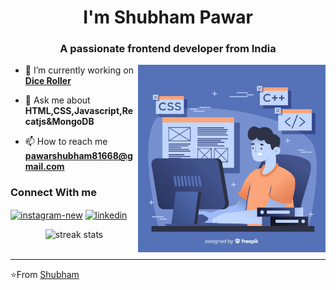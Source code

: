 
<h1 align="center">I'm Shubham Pawar</h1>
<h3 align="center">A passionate frontend developer from India</h3>

<img align="right" alt="Coding" width="300" src="./coder.jpg">








- 🔭 I’m currently working on <b>[Dice Roller](https://dice-roller-sp.netlify.app/)</b>


- 💬 Ask me about **HTML,CSS,Javascript,Recatjs&MongoDB**

- 📫 How to reach me **pawarshubham81668@gmail.com**

<h3> Connect With me</h3>

<a href="https://instagram.com/sanatani_shubham_pawar" target="blank"><img align="center" width="48" height="48" src="https://img.icons8.com/fluency/48/instagram-new.png" alt="instagram-new"/></a>
<a href="https://www.linkedin.com/in/shubham-pawar-261028302/" target="blank"><img align="center" width="48" height="48" src="https://img.icons8.com/color/48/linkedin.png" alt="linkedin"/></a>


<div align=center>
  <img width=390 src="https://streak-stats.demolab.com?user=shubhampawar04&theme=light&date_format=j%20M%5B%20Y%5D" alt="streak stats"/><br></br>
</div>

---

⭐From [Shubham](https://github.com/Shubhampawar04) 
